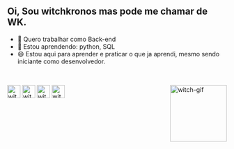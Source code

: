 ## Oi, Sou witchkronos mas pode me chamar de WK. 


- 🔭 Quero trabalhar como Back-end
- 🌱 Estou aprendendo: python, SQL
- 😄 Estou aqui para aprender e praticar o que ja aprendi, mesmo sendo iniciante como desenvolvedor.
##
<div style="display: inline_block"><br>
  <img align="right" alt="witch-gif" height="130" widtg="140" src="https://cdn.discordapp.com/attachments/928309575273287772/928343565178896394/Webp.net-gifmaker.gif" />
  <img align="center" alt="witch-python" height="30" widtg="40" src="https://cdn.jsdelivr.net/gh/devicons/devicon/icons/python/python-original.svg" />
  <img align="center" alt="witch-mysql" height="30" widtg="40" src="https://cdn.jsdelivr.net/gh/devicons/devicon/icons/mysql/mysql-original.svg" />
  <img align="center" alt="witch-ps" height="30" widtg="40"  src="https://cdn.jsdelivr.net/gh/devicons/devicon/icons/photoshop/photoshop-line.svg" />
  <img align="center" alt="witch-vscode" height="30" widtg="40" src="https://cdn.jsdelivr.net/gh/devicons/devicon/icons/vscode/vscode-original.svg" />
</div>
